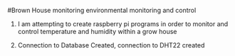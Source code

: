 #Brown House monitoring environmental monitoring and control

1. I am attempting to create raspberry pi programs in order to monitor and control temperature and humidity within a grow house

2. Connection to Database Created, connection to DHT22 created